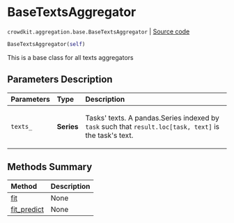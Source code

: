 # BaseTextsAggregator
`crowdkit.aggregation.base.BaseTextsAggregator` | [Source code](https://github.com/Toloka/crowd-kit/blob/v1.1.0/crowdkit/aggregation/base/__init__.py#L116)

```python
BaseTextsAggregator(self)
```

This is a base class for all texts aggregators

## Parameters Description

| Parameters | Type | Description |
| :----------| :----| :-----------|
`texts_`|**Series**|<p>Tasks&#x27; texts. A pandas.Series indexed by `task` such that `result.loc[task, text]` is the task&#x27;s text.</p>
## Methods Summary

| Method | Description |
| :------| :-----------|
[fit](crowdkit.aggregation.base.BaseTextsAggregator.fit.md)| None
[fit_predict](crowdkit.aggregation.base.BaseTextsAggregator.fit_predict.md)| None
